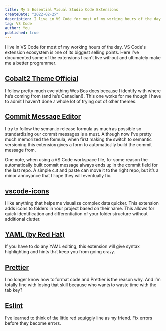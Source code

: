 ```yaml
---
title: My 5 Essential Visual Studio Code Extensions
createDate: "2022-02-25"
description: I live in VS Code for most of my working hours of the day. VS Code's extension ecosystem is one of its biggest selling points. Here I've documented some of the extensions I can't live without and ultimately make me a better programmer.
tag: VS Code
author: You
published: true
---
```


I live in VS Code for most of my working hours of the day. VS Code's extension ecosystem is one of its biggest selling points. Here I've documented some of the extensions I can't live without and ultimately make me a better programmer.

## [Cobalt2 Theme Official](https://marketplace.visualstudio.com/items?itemName=wesbos.theme-cobalt2)

I follow pretty much everything Wes Bos does because I identify with where he’s coming from (and he’s Canadian!). This one works for me though I have to admit I haven’t done a whole lot of trying out of other themes.

## [Commit Message Editor](https://marketplace.visualstudio.com/items?itemName=adam-bender.commit-message-editor)

I try to follow the semantic release formula as much as possible so standardizing our commit messages is a must. Although now I’ve pretty much memorized the formula, when first making the switch to semantic versioning this extension gives a form to automatically build the commit message from.

One note, when using a VS Code workspace file, for some reason the automatically built commit message always ends up in the commit field for the last repo. A simple cut and paste can move it to the right repo, but it’s a minor annoyance that I hope they will eventually fix.

## [vscode-icons](https://marketplace.visualstudio.com/items?itemName=vscode-icons-team.vscode-icons)

I like anything that helps me visualize complex data quicker. This extension adds icons to folders in your project based on their name. This allows for quick identification and differentiation of your folder structure without additional clutter.

## [YAML (by Red Hat)](https://marketplace.visualstudio.com/items?itemName=redhat.vscode-yaml)

If you have to do any YAML editing, this extension will give syntax highlighting and hints that keep you from going crazy.

## [Prettier](https://marketplace.visualstudio.com/items?itemName=esbenp.prettier-vscode)

I no longer know how to format code and Prettier is the reason why. And I’m totally fine with losing that skill because who wants to waste time with the tab key?

## [Eslint](https://marketplace.visualstudio.com/items?itemName=dbaeumer.vscode-eslint)

I’ve learned to think of the little red squiggly line as my friend. Fix errors before they become errors.
